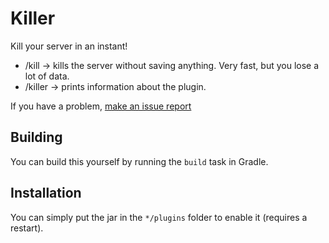 # Killer
Kill your server in an instant!
* /kill -> kills the server without saving anything. Very fast, but you lose a lot of data.
* /killer -> prints information about the plugin.

If you have a problem, [make an issue report](https://github.com/CocoTheOwner/Killer/issues/new)

## Building
You can build this yourself by running the `build` task in Gradle.

## Installation
You can simply put the jar in the `*/plugins` folder to enable it (requires a restart).
